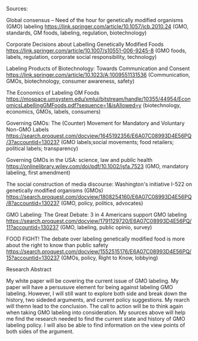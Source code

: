 Sources:

Global consensus – Need of the hour for genetically modified organisms (GMO) labeling
https://link.springer.com/article/10.1057/jcb.2010.24 (GMO, standards, GM foods, labeling, regulation, biotechnology)

Corporate Decisions about Labelling Genetically Modified Foods https://link.springer.com/article/10.1007/s10551-006-9245-8 (GMO foods, labels, regulation, corporate social responsibility, technology)

Labeling Products of Biotechnology: Towards Communication and Consent https://link.springer.com/article/10.1023/A:1009551131536 (Communication, GMOs, biotechnology, consumer awareness, safety)

The Economics of Labeling GM Foods https://mospace.umsystem.edu/xmlui/bitstream/handle/10355/44954/EconomicsLabellingGMFoods.pdf?sequence=1&isAllowed=y (biotechnology, economics, GMOs, labels, consumers)

Governing GMOs: The (Counter) Movement for Mandatory and Voluntary Non-GMO Labels https://search.proquest.com/docview/1645192356/E6A07C08993D4E56PQ/3?accountid=130237 (GMO labels;social movements; food retailers; political
labels; transparency) 

Governing GMOs in the USA: science, law and public health https://onlinelibrary.wiley.com/doi/pdf/10.1002/jsfa.7523 (GMO, mandatory labeling, first amendment) 

The social construction of media discourse: Washington's initiative I-522 on genetically modified organisms (GMOs) https://search.proquest.com/docview/1808254160/E6A07C08993D4E56PQ/8?accountid=130237 (GMO, policy, politics, advocates)

GMO Labeling: The Great Debate: 3 in 4 Americans support GMO labeling https://search.proquest.com/docview/1791129720/E6A07C08993D4E56PQ/11?accountid=130237 (GMO, labeling, public opinio, survey)

FOOD FIGHT! The debate over labeling genetically modified food is more about the right to know than public safety https://search.proquest.com/docview/1552515176/E6A07C08993D4E56PQ/15?accountid=130237 (GMOs, policy, Right to Know, lobbying)

Research Abstract

My white paper will be covering the current issue of GMO labeling. My paper will have a persusuve element for being against labeling GMO labeling. However, I will still want to explore both side and break down the history, two sideded arguments, and current policy suggestions. My rearch will themn lead to the conclusion. The call to action will be to think again when taking GMO labeling into consideration. My sources above will help me find the research needed to find the current state and history of GMO labeling policy. I will also be able to find information on the view points of both sides of the argument. 
